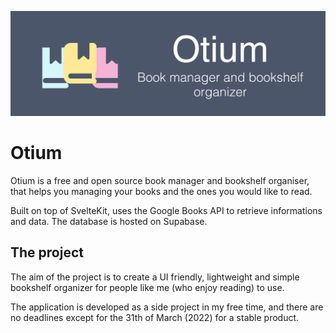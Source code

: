 ![img](assets/github-banner.png)
# Otium
Otium is a free and open source book manager and bookshelf organiser, that helps you managing your books and the ones you would like to read.

Built on top of SvelteKit, uses the Google Books API to retrieve informations and data. The database is hosted on Supabase.

## The project
The aim of the project is to create a UI friendly, lightweight and simple bookshelf organizer for people like me (who enjoy reading) to use.

The application is developed as a side project in my free time, and there are no deadlines except for the 31th of March (2022) for a stable product.

